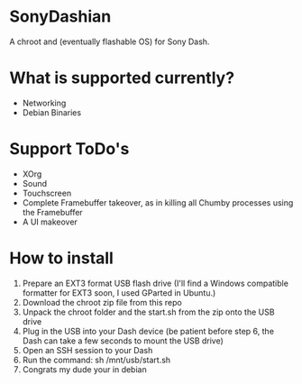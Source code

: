 # SonyDashian
A chroot and (eventually flashable OS) for Sony Dash.

# What is supported currently?
- Networking
- Debian Binaries

# Support ToDo's
- XOrg
- Sound
- Touchscreen
- Complete Framebuffer takeover, as in killing all Chumby processes using the Framebuffer
- A UI makeover

# How to install
1. Prepare an EXT3 format USB flash drive (I'll find a Windows compatible formatter for EXT3 soon, I used GParted in Ubuntu.)
2. Download the chroot zip file from this repo
3. Unpack the chroot folder and the start.sh from the zip onto the USB drive
4. Plug in the USB into your Dash device (be patient before step 6, the Dash can take a few seconds to mount the USB drive)
5. Open an SSH session to your Dash
6. Run the command: sh /mnt/usb/start.sh
7. Congrats my dude your in debian
